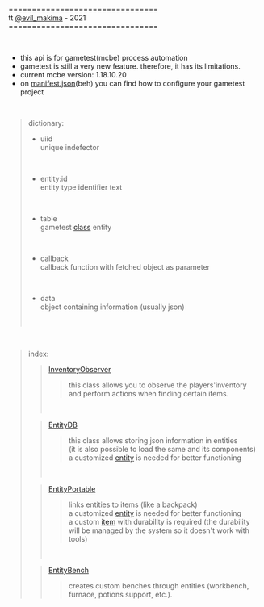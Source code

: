 
 ================================<br>
    tt [@evil_makima](https://twitter.com/evil_makima) - 2021<br>
 ================================<br>

<br>

- this api is for gametest(mcbe) process automation
- gametest is still a very new feature. therefore, it has its limitations.
- current mcbe version: 1.18.10.20
- on [manifest.json](./beh/manifest.json)(beh) you can find how to configure your gametest project

<br>


> dictionary:
> - uiid <br>
> unique indefector
> <br>
>
> - entity:id <br>
> entity type identifier text
> <br>
>
> - table <br>
> gametest [class](https://github.com/MicrosoftDocs/minecraft-creator/blob/main/creator/ScriptAPI/mojang-minecraft/Entity.md) entity
> <br>
>
> - callback <br>
> callback function with fetched object as parameter
> <br>
>
> - data <br>
> object containing information (usually json)
> <br>
>

<br>

> index:
>> [InventoryObserver](./mds/InventoryObserver.md)
>>> this class allows you to observe the players'inventory <br>
>>> and perform actions when finding certain items. <br>
>> </br>
>
>> [EntityDB](./mds/EntityDB.md)
>>> this class allows storing json information in entities <br>
>>> (it is also possible to load the same and its components) <br>
>>> a customized [entity](./beh/entities/database.json) is needed for better functioning
>> <br>
>
>> [EntityPortable](./mds/EntityPortable.md) <br>
>>> links entities to items (like a backpack) <br>
>>> a customized [entity](./beh/entities/inventory.json) is needed for better functioning <br>
>>> a custom [item](./beh/items/woof.json) with durability is required (the durability will be managed by the system so it doesn't work with tools)
>> <br>
>
>> [EntityBench](./mds/EntityBench.md)
>>> creates custom benches through entities (workbench, furnace, potions support, etc.).
>